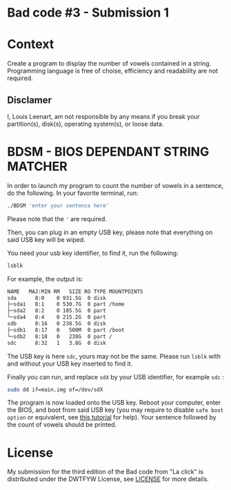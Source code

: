 # Bad code #3 - Submission 1

# Context

Create a program to display the number of vowels contained in a string. Programming language is free of choise, efficiency and readability are not required.

## Disclamer

I, Louis Leenart, am not responsible by any means if you break your partition(s), disk(s), operating system(s), or loose data.

# BDSM - BIOS DEPENDANT STRING MATCHER

In order to launch my program to count the number of vowels in a sentence, do the following. In your favorite terminal, run:

```bash
./BDSM 'enter your sentence here'
```

Please note that the `'` are required.

Then, you can plug in an empty USB key, please note that everything on said USB key will be wiped.

You need your usb key identifier, to find it, run the following:

```bash
lsblk
```

For example, the output is:

```bash
NAME   MAJ:MIN RM   SIZE RO TYPE MOUNTPOINTS
sda      8:0    0 931.5G  0 disk
├─sda1   8:1    0 530.7G  0 part /home
├─sda2   8:2    0 185.5G  0 part
└─sda4   8:4    0 215.2G  0 part
sdb      8:16   0 238.5G  0 disk
├─sdb1   8:17   0   500M  0 part /boot
└─sdb2   8:18   0   238G  0 part /
sdc      8:32   1   3.8G  0 disk
```

The USB key is here `sdc`, yours may not be the same. Please run `lsblk` with and without your USB key inserted to find it.

Finally you can run, and replace `sdX` by your USB identifier, for example `sdc` :

```bash
sudo dd if=main.img of=/dev/sdX
```

The program is now loaded onto the USB key. Reboot your computer, enter the BIOS, and boot from said USB key (you may require to disable `safe boot option` or equivalent, see [this tutorial](https://www.malekal.com/comment-demarrer-ordinateur-cle-usb/) for help). Your sentence followed by the count of vowels should be printed.

# License

My submission for the third edition of the Bad code from "La click" is distributed under the DWTFYW License, see [LICENSE](LICENSE) for more details.
